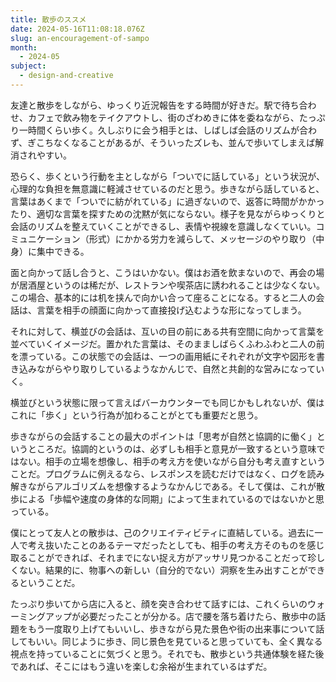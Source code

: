 ```yaml
---
title: 散歩のススメ
date: 2024-05-16T11:08:18.076Z
slug: an-encouragement-of-sampo
month:
  - 2024-05
subject:
  - design-and-creative
---
```

友達と散歩をしながら、ゆっくり近況報告をする時間が好きだ。駅で待ち合わせ、カフェで飲み物をテイクアウトし、街のざわめきに体を委ねながら、たっぷり一時間くらい歩く。久しぶりに会う相手とは、しばしば会話のリズムが合わず、ぎこちなくなることがあるが、そういったズレも、並んで歩いてしまえば解消されやすい。

恐らく、歩くという行動を主としながら「ついでに話している」という状況が、心理的な負担を無意識に軽減させているのだと思う。歩きながら話していると、言葉はあくまで「ついでに紡がれている」に過ぎないので、返答に時間がかかったり、適切な言葉を探すための沈黙が気にならない。様子を見ながらゆっくりと会話のリズムを整えていくことができるし、表情や視線を意識しなくていい。コミュニケーション（形式）にかかる労力を減らして、メッセージのやり取り（中身）に集中できる。

面と向かって話し合うと、こうはいかない。僕はお酒を飲まないので、再会の場が居酒屋というのは稀だが、レストランや喫茶店に誘われることは少なくない。この場合、基本的には机を挟んで向かい合って座ることになる。すると二人の会話は、言葉を相手の顔面に向かって直接投げ込むような形になってしまう。

それに対して、横並びの会話は、互いの目の前にある共有空間に向かって言葉を並べていくイメージだ。置かれた言葉は、そのまましばらくふわふわと二人の前を漂っている。この状態での会話は、一つの画用紙にそれぞれが文字や図形を書き込みながらやり取りしているようなかんじで、自然と共創的な営みになっていく。

横並びという状態に限って言えばバーカウンターでも同じかもしれないが、僕はこれに「歩く」という行為が加わることがとても重要だと思う。

歩きながらの会話することの最大のポイントは「思考が自然と協調的に働く」というところだ。協調的というのは、必ずしも相手と意見が一致するという意味ではない。相手の立場を想像し、相手の考え方を使いながら自分も考え直すということだ。プログラムに例えるなら、レスポンスを読むだけではなく、ログを読み解きながらアルゴリズムを想像するようなかんじである。そして僕は、これが散歩による「歩幅や速度の身体的な同期」によって生まれているのではないかと思っている。

僕にとって友人との散歩は、己のクリエイティビティに直結している。過去に一人で考え抜いたことのあるテーマだったとしても、相手の考え方そのものを感じ取ることができれば、それまでにない捉え方がアッサリ見つかることだって珍しくない。結果的に、物事への新しい（自分的でない）洞察を生み出すことができるということだ。

たっぷり歩いてから店に入ると、顔を突き合わせて話すには、これくらいのウォーミングアップが必要だったことが分かる。店で腰を落ち着けたら、散歩中の話題をもう一度取り上げてもいいし、歩きながら見た景色や街の出来事について話してもいい。同じように歩き、同じ景色を見ていると思っていても、全く異なる視点を持っていることに気づくと思う。それでも、散歩という共通体験を経た後であれば、そこにはもう違いを楽しむ余裕が生まれているはずだ。